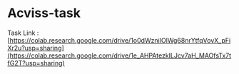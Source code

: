 # Acviss-task

Task Link : [https://colab.research.google.com/drive/1o0dWzniIOlWg68nrYtfqVovX_pFiXr2u?usp=sharing](https://colab.research.google.com/drive/1e_AHPAtezkILJcv7aH_MAOfsTx7tfG2T?usp=sharing)
